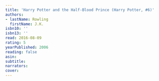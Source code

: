 ```yaml
---
title: 'Harry Potter and the Half-Blood Prince (Harry Potter, #6)'
authors:
- lastName: Rowling
  firstName: J.K.
isbn10: ''
isbn13: ''
read: 2016-08-09
rating: 5
yearPublished: 2006
reading: false
asin:
subtitle:
narrators:
cover:
---
```

